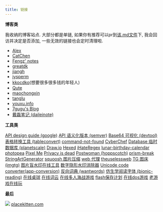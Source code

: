 ```yaml
---
title: 链接
---
```


**博客类**

我收纳的博客站点. 大部分都是单链, 如果你有推荐可以pr到[该.md文件](https://github.com/thesomeexp/source/blob/master/links/index.md)下, 我会回访并决定是否添加, 一些无效的链接也会定时清理啦.
- [Alex](https://vincent1q84.github.io)
- [CatChen](https://chinese.catchen.me)
- [Fengz' notes](https://sync.sh/)
- [greatdk](https://greatdk.com)
- [jiangh](https://1byte.io/)
- [jysperm](https://jysperm.me/)
- [kkocdko](https://kkocdko.site)(想要很多很多钱的年轻人)
- [Qute](https://blog.wfso.cn)
- [maochongxin](http://maochong.xin/)
- [tanglu](https://web.tanglu.me/)
- [youxu.info](https://blog.youxu.info/)
- [7gugu's Blog](https://www.7gugu.com/)
- [戴磊笔记 (daileinote)](http://www.daileinote.com/)

**工具类**

[API design guide (google)](https://cloud.google.com/apis/design)
[API 语义化版本 (semver)](https://semver.org/lang/zh-CN/)
[Base64 可视化 (devtool)](https://devtool.tech/base64)
[表格转换工具 (tableconvert)](https://tableconvert.com/zh-CN/)
[command-not-found](https://command-not-found.com/)
[CyberChef](https://gchq.github.io/CyberChef/)
[Database 临时 数据库 (planetscale)](https://planetscale.com)
[Draw.io](https://draw.io/)
[Hexed](https://hexed.it/)
[iHateRegex](https://ihateregex.io/)
[lunar-birthday-calendar](https://lunar-birthday-calendar-web.firebaseapp.com/)
[photopea](https://www.photopea.com/)
[Pixel Me](https://pixel-me.tokyo/en/)
[Privacy is dead](https://privacy.aiuys.com/)
[Postwoman (hoppscotch)](https://hoppscotch.io)
[prism-break](https://prism-break.org/en/all/)
[StringArtGenerator](https://halfmonty.github.io/StringArtGenerator/)
[squoosh 图片压缩](https://squoosh.app/)
[web 代理](https://web.tanglu.me)
[theuselessweb](https://theuselessweb.com/)
[TG 图床 (imgtg)](https://imgtg.com)
[图片盲水印在线工具](https://stegonline.iculture.cc)
[数字隐形水印消除器](https://tools.vvzero.com/dewatermark/)
[Unicode code converter(app-conversion)](https://r12a.github.io/app-conversion/)
[反向词典 (wantwords)](https://wantwords.net)
[仿生学阅读字体 (bionic-reading)](https://bionic-reading.com/)
[在线桌球](http://www.heyzxz.me/pcol/)
[在线词云](https://wordart.com/create)
[在线多人海战游戏](https://mk48.io/)
[flash保存计划](https://flash.homes/)
[在线dos游戏](https://dos.zczc.cz/)
[老游戏在线玩](https://zaixianwan.app/)

**最后**

![](https://placekitten.com/50/50) [placekitten.com](https://placekitten.com/220/330) 